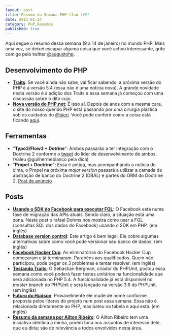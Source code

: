 ```yaml
---
layout: post
title: Resumo da Semana PHP (Jan \#2)
date: 2011-01-14
category: PHP,Resumos
published: true
---
```


Aqui segue o resumo dessa semana (9 a 14 de janeiro) no mundo PHP. Mais
uma vez, se deixei escapar alguma coisa que você achou interessante,
grite comigo pelo twitter
[@augustohp](https://www.twitter.com/augustohp).

## Desenvolvimento do PHP

-   [**Traits**](https://wiki.php.net/rfc/horizontalreuse): Se você ainda
    não sabe, vai ficar sabendo: a próxima versão do PHP é a versão 5.4
    (essa não é uma notícia nova). A grande novidade nesta versão é a
    adição dos Traits e essa semana já começou com uma discussão sobre o
    dito cujo.
-   [**Nova versão do PHP.net**][php-new]: É isso aí.
    Depois de anos com a mesma cara, o site do nosso querido PHP está
    passando por uma cirurgia plástica sob os cuidados do
    [@bjori](https://www.twitter.com/bjori). Você pode conferir como a
    coisa está ficando [aqui][php-new].

[php-new]: https://web.archive.org/web/20110408231101/http://docs.php.net/

## Ferramentas

-   "**Typo3/Flow3 + Dotrine**": Ambos passarão a ter integração com o
    Doctrine 2 conforme o
    [tweet](https://twitter.com/t3rob/status/23013456672202752#) do líder
    de desenvolvimento de ambos. (Valeu @guilhermeblanco pela dica)
-   "**Propel + Doctrine**": Essa é antiga, mas acompanhando a notícia
    de cima, o Propel na próxima *major version* passará a utilizar a
    camada de abstração de banco do Doctrine 2 (DBAL) e partes do ORM do
    Doctrine 2. [Post de
    anúncio](https://web.archive.org/web/20130330062952/propel.posterous.com/propel2-will-be-an-activerecord-implementatio)

## Posts

-   [**Usando o SDK do Facebook para executar
    FQL**](https://web.archive.org/web/20110115071951/blog.rafaeldohms.com.br/2011/01/12/using-the-facebook-php-sdk-to-run-fql/):
    O Facebook está numa fase de migração das APIs atuais. Sendo claro,
    a situação está uma zona. Neste post o rafael Dohms nos mostra como
    usar a FQL (consultas SQL dos dados do Facebook) usando o SDK em
    PHP. (em inglês)
-   [**Database version
    control**](https://web.archive.org/web/20120416014709/techportal.ibuildings.com/2011/01/11/database-version-control/):
    Este artigo é bem legal. Ele cobre algumas alternativas sobre como
    você pode versionar seu banco de dados. (em inglês)
-   [**Facebook Hacker
    Cup**](https://web.archive.org/www.facebook.com/notes/facebook-engineering/announcing-the-facebook-2011-hacker-cup/467531498919):
    As eliminatórias do Facebook Hacker Cup começaram e já terminaram.
    Parabéns aos qualificados. Quem não participou, pode pegar os 3
    problemas e tentar resolver. (em inglês)
-   [**Testando
    Traits**](https://web.archive.org/web/20110119152057/sebastian-bergmann.de/archives/906-Testing-Traits.html):
    O Sebastian Bergman, criador do PHPUnit, postou essa semana como
    você poderá fazer testes unitários na funcionalidade que será
    adicionada no PHP 5.4. A funcionalidade já está disponível no
    *master* branch do PHPUnit e será lançado na versão 3.6 do PHPUnit.
    (em inglês)
-   [**Futuro do
    Hudson**](https://web.archive.org/web/20110112133740/hudson-labs.org/content/hudsons-future):
    Provavelmente ele mude de nome conforme proposta pelos líderes do
    projeto num post essa semana. Essa não é relacionada diretamente ao
    PHP, mas bateu na tabela e aqui está. (em inglês)
-   [**Resumo da semana por Ailton
    Ribeiro**](https://web.archive.org/web/20110221092229/lab.ailtonribeiro.com/log/pt-br/trivias/resumo-da-semana-01-2011/):
    O Ailton Ribeiro tem uma iniciativa idêntica a minha, porém foca nos
    assuntos de interesse dele, que eu diria; são de relevância a todos
    envolvidos nesta área.

